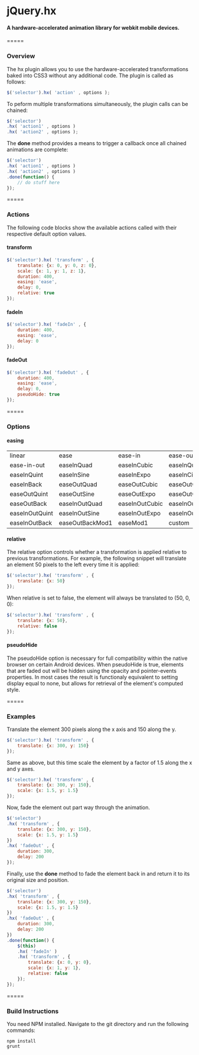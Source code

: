 # jQuery.hx

#### A hardware-accelerated animation library for webkit mobile devices.
=====

### Overview
The hx plugin allows you to use the hardware-accelerated transformations baked into CSS3 without any additional code. The plugin is called as follows:
```javascript
$('selector').hx( 'action' , options );
```
To peform multiple transformations simultaneously, the plugin calls can be chained:
```javascript
$('selector')
.hx( 'action1' , options )
.hx( 'action2' , options );
```
The __done__ method provides a means to trigger a callback once all chained animations are complete:
```javascript
$('selector')
.hx( 'action1' , options )
.hx( 'action2' , options )
.done(function() {
    // do stuff here
});
```
=====

### Actions

The following code blocks show the available actions called with their respective default option values.

#### transform
```javascript
$('selector').hx( 'transform' , {
    translate: {x: 0, y: 0, z: 0},
    scale: {x: 1, y: 1, z: 1},
    duration: 400,
    easing: 'ease',
    delay: 0,
    relative: true
});
```

#### fadeIn
```javascript
$('selector').hx( 'fadeIn' , {
    duration: 400,
    easing: 'ease',
    delay: 0
});
```

#### fadeOut
```javascript
$('selector').hx( 'fadeOut' , {
    duration: 400,
    easing: 'ease',
    delay: 0,
    pseudoHide: true
});
```
=====

### Options

#### easing

<table>
    <tr>
        <td>linear</td>
        <td>ease</td>
        <td>ease-in</td>
        <td>ease-out</td>
    </tr>
    <tr>
        <td>ease-in-out</td>
        <td>easeInQuad</td>
        <td>easeInCubic</td>
        <td>easeInQuart</td>
    </tr>
    <tr>
        <td>easeInQuint</td>
        <td>easeInSine</td>
        <td>easeInExpo</td>
        <td>easeInCirc</td>
    </tr>
    <tr>
        <td>easeInBack</td>
        <td>easeOutQuad</td>
        <td>easeOutCubic</td>
        <td>easeOutQuart</td>
    </tr>
    <tr>
        <td>easeOutQuint</td>
        <td>easeOutSine</td>
        <td>easeOutExpo</td>
        <td>easeOutCirc</td>
    </tr>
    <tr>
        <td>easeOutBack</td>
        <td>easeInOutQuad</td>
        <td>easeInOutCubic</td>
        <td>easeInOutQuart</td>
    </tr>
    <tr>
        <td>easeInOutQuint</td>
        <td>easeInOutSine</td>
        <td>easeInOutExpo</td>
        <td>easeInOutCirc</td>
    </tr>
    <tr>
        <td>easeInOutBack</td>
        <td>easeOutBackMod1</td>
        <td>easeMod1</td>
        <td>custom</td>
    </tr>
</table>

#### relative

The relative option controls whether a transformation is applied relative to previous transformations. For example, the following snippet will translate an element 50 pixels to the left every time it is applied:
```javascript
$('selector').hx( 'transform' , {
    translate: {x: 50}
});
```

When relative is set to false, the element will always be translated to (50, 0, 0):
```javascript
$('selector').hx( 'transform' , {
    translate: {x: 50},
    relative: false
});
```

#### pseudoHide

The pseudoHide option is necessary for full compatibility within the native browser on certain Android devices. When pseudoHide is true, elements that are faded out will be hidden using the opacity and pointer-events properties. In most cases the result is functionaly equivalent to setting display equal to none, but allows for retrieval of the element's computed style.

=====

### Examples

Translate the element 300 pixels along the x axis and 150 along the y.
```javascript
$('selector').hx( 'transform' , {
    translate: {x: 300, y: 150}
});
```

Same as above, but this time scale the element by a factor of 1.5 along the x and y axes.
```javascript
$('selector').hx( 'transform' , {
    translate: {x: 300, y: 150},
    scale: {x: 1.5, y: 1.5}
});
```

Now, fade the element out part way through the animation.
```javascript
$('selector')
.hx( 'transform' , {
    translate: {x: 300, y: 150},
    scale: {x: 1.5, y: 1.5}
})
.hx( 'fadeOut' , {
    duration: 300,
    delay: 200
});
```

Finally, use the __done__ method to fade the element back in and return it to its original size and position.
```javascript
$('selector')
.hx( 'transform' , {
    translate: {x: 300, y: 150},
    scale: {x: 1.5, y: 1.5}
})
.hx( 'fadeOut' , {
    duration: 300,
    delay: 200
})
.done(function() {
    $(this)
    .hx( 'fadeIn' )
    .hx( 'transform' , {
        translate: {x: 0, y: 0},
        scale: {x: 1, y: 1},
        relative: false
    });
});
```

=====

### Build Instructions

You need NPM installed. Navigate to the git directory and run the following commands:

    npm install
    grunt
